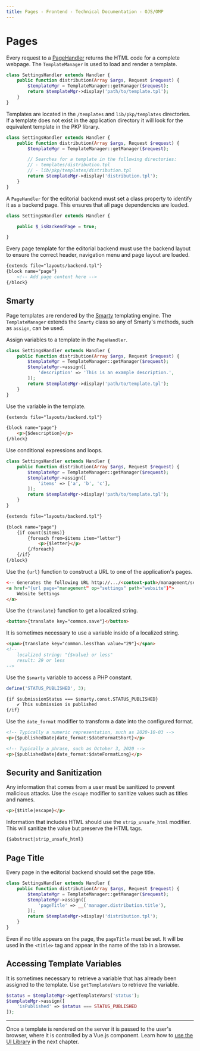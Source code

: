 ```yaml
---
title: Pages - Frontend - Technical Documentation - OJS/OMP
---
```


# Pages

Every request to a [PageHandler](./architecture-handlers#page-handlers) returns the HTML code for a complete webpage. The `TemplateManager` is used to load and render a template.

```php
class SettingsHandler extends Handler {
	public function distribution(Array $args, Request $request) {
		$templateMgr = TemplateManager::getManager($request);
		return $templateMgr->display('path/to/template.tpl');
	}
}
```

Templates are located in the `/templates` and `lib/pkp/templates` directories. If a template does not exist in the application directory it will look for the equivalent template in the PKP library.

```php
class SettingsHandler extends Handler {
	public function distribution(Array $args, Request $request) {
		$templateMgr = TemplateManager::getManager($request);

		// Searches for a template in the following directories:
		// - templates/distribution.tpl
		// - lib/pkp/templates/distribution.tpl
		return $templateMgr->display('distribution.tpl');
	}
}
```

A `PageHandler` for the editorial backend must set a class property to identify it as a backend page. This ensures that all page dependencies are loaded.


```php
class SettingsHandler extends Handler {

	public $_isBackendPage = true;

}
```

Every page template for the editorial backend must use the backend layout to ensure the correct header, navigation menu and page layout are loaded.

```html
{extends file="layouts/backend.tpl"}
{block name="page"}
	<!-- Add page content here -->
{/block}
```

## Smarty

Page templates are rendered by the [Smarty](https://www.smarty.net/) templating engine. The `TemplateManager` extends the `Smarty` class so any of Smarty's methods, such as `assign`, can be used.

Assign variables to a template in the `PageHandler`.

```php
class SettingsHandler extends Handler {
	public function distribution(Array $args, Request $request) {
		$templateMgr = TemplateManager::getManager($request);
		$templateMgr->assign([
			'description' => 'This is an example description.',
		]);
		return $templateMgr->display('path/to/template.tpl');
	}
}
```

Use the variable in the template.

```html
{extends file="layouts/backend.tpl"}

{block name="page"}
	<p>{$description}</p>
{/block}
```

Use conditional expressions and loops.

```php
class SettingsHandler extends Handler {
	public function distribution(Array $args, Request $request) {
		$templateMgr = TemplateManager::getManager($request);
		$templateMgr->assign([
			'items' => ['a', 'b', 'c'],
		]);
		return $templateMgr->display('path/to/template.tpl');
	}
}
```

```html
{extends file="layouts/backend.tpl"}

{block name="page"}
	{if count($items)}
		{foreach from=$items item="letter"}
			<p>{$letter}</p>
		{/foreach}
	{/if}
{/block}
```

Use the `{url}` function to construct a URL to one of the application's pages.

```html
<-- Generates the following URL http://.../<context-path>/management/settings/website -->
<a href="{url page="management" op="settings" path="website"}">
	Website Settings
</a>
```

Use the `{translate}` function to get a localized string.

```html
<button>{translate key="common.save"}</button>
```

It is sometimes necessary to use a variable inside of a localized string.

```html
<span>{translate key="common.lessThan value="29"}</span>
<!--
	localized string: "{$value} or less"
	result: 29 or less
-->
```

Use the `$smarty` variable to access a PHP constant.

```php
define('STATUS_PUBLISHED', 3);
```
```html
{if $submissionStatus === $smarty.const.STATUS_PUBLISHED}
	✔ This submission is published
{/if}
```

Use the `date_format` modifier to transform a date into the configured format.

```html
<!-- Typically a numeric representation, such as 2020-10-03 -->
<p>{$publishedDate|date_format:$dateFormatShort}</p>

<!-- Typically a phrase, such as October 3, 2020 -->
<p>{$publishedDate|date_format:$dateFormatLong}</p>
```

## Security and Sanitization

Any information that comes from a user must be sanitized to prevent malicious attacks. Use the `escape` modifier to sanitize values such as titles and names.

```html
<p>{$title|escape}</p>
```

Information that includes HTML should use the `strip_unsafe_html` modifier. This will sanitize the value but preserve the HTML tags.

```html
{$abstract|strip_unsafe_html}
```

## Page Title

Every page in the editorial backend should set the page title.

```php
class SettingsHandler extends Handler {
	public function distribution(Array $args, Request $request) {
		$templateMgr = TemplateManager::getManager($request);
		$templateMgr->assign([
			'pageTitle' => __('manager.distribution.title'),
		]);
		return $templateMgr->display('distribution.tpl');
	}
}
```

Even if no title appears on the page, the `pageTitle` must be set. It will be used in the `<title>` tag and appear in the name of the tab in a browser.

## Accessing Template Variables

It is sometimes necessary to retrieve a variable that has already been assigned to the template. Use `getTemplateVars` to retrieve the variable.

```php
$status = $templateMgr->getTemplateVars('status');
$templateMgr->assign([
	'isPublished' => $status === STATUS_PUBLISHED
]);
```

---

Once a template is rendered on the server it is passed to the user's browser, where it is controlled by a Vue.js component. Learn how to [use the UI Library](./frontend-ui-library) in the next chapter.
